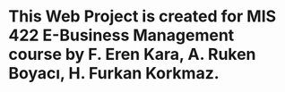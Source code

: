 # This Web Project is created for MIS 422 E-Business Management course by F. Eren Kara, A. Ruken Boyacı, H. Furkan Korkmaz.
